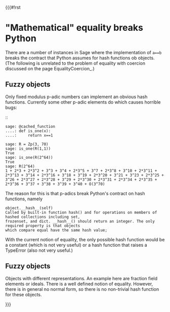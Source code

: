 {{{#!rst

"Mathematical" equality breaks Python
=====================================

There are a number of instances in Sage where the implementation of ``a==b`` breaks the contract that Python assumes for hash functions ob objects. (The following is unrelated to the problem of equality with coercion discussed on the page EqualityCoercion_.)

Fuzzy objects
-------------

Only fixed modulus p-adic numbers can implement an obvious hash functions. Currently some other p-adic elements do which causes horrible bugs:

::

    sage: @cached_function
    ....: def is_one(x):
    ....:     return x==1

    sage: R = Zp(3, 70)
    sage: is_one(R(1,1))
    True
    sage: is_one(R(2^64))
    True
    sage: R(2^64)
    1 + 2*3 + 2*3^2 + 3^3 + 3^4 + 2*3^5 + 3^7 + 2*3^8 + 3^10 + 2*3^11 + 2*3^13 + 3^14 + 2*3^16 + 3^18 + 3^19 + 2*3^20 + 3^21 + 3^23 + 2*3^25 + 3^26 + 2*3^27 + 2*3^28 + 3^29 + 2*3^30 + 2*3^31 + 2*3^34 + 2*3^35 + 2*3^36 + 3^37 + 3^38 + 3^39 + 3^40 + O(3^70)

The reason for this is that p-adics break Python's contract on hash functions, namely

    object.__hash__(self)
    Called by built-in function hash() and for operations on members of hashed collections including set,
    frozenset, and dict. __hash__() should return an integer. The only required property is that objects
    which compare equal have the same hash value;

With the current notion of equality, the only possible hash function would be a constant (which is not very useful) or a hash function that raises a TypeError (also not very useful.)

Fuzzy objects
-------------

Objects with different representations. An example here are fraction field elements or ideals. There is a well defined notion of equality. However, there is in general no normal form, so there is no non-trivial hash function for these objects.

}}}
